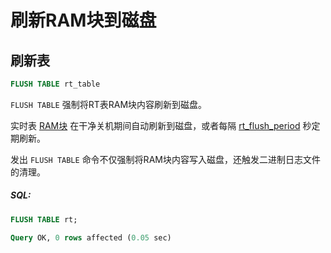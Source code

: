 # 刷新RAM块到磁盘

## 刷新表

<!-- example flush_rtindex -->

```sql
FLUSH TABLE rt_table
```

`FLUSH TABLE` 强制将RT表RAM块内容刷新到磁盘。

实时表 [RAM块](../../Creating_a_table/Local_tables/Real-time_table.md#Real-time-table-files-structure) 在干净关机期间自动刷新到磁盘，或者每隔 [rt_flush_period](../Server_settings/Searchd.md#rt_flush_period) 秒定期刷新。

发出 `FLUSH TABLE` 命令不仅强制将RAM块内容写入磁盘，还触发二进制日志文件的清理。

<!-- intro -->
##### SQL:

<!-- request SQL -->

```sql
FLUSH TABLE rt;
```
<!-- response mysql -->
```sql
Query OK, 0 rows affected (0.05 sec)
```
<!-- end -->

<!-- proofread -->
